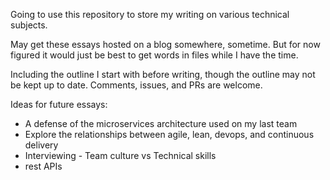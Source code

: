 Going to use this repository to store my writing on various technical subjects.

May get these essays hosted on a blog somewhere, sometime. But for now figured
it would just be best to get words in files while I have the time.

Including the outline I start with before writing, though the outline may not
be kept up to date. Comments, issues, and PRs are welcome.

Ideas for future essays:
- A defense of the microservices architecture used on my last team
- Explore the relationships between agile, lean, devops, and continuous delivery
- Interviewing - Team culture vs Technical skills
- rest APIs
